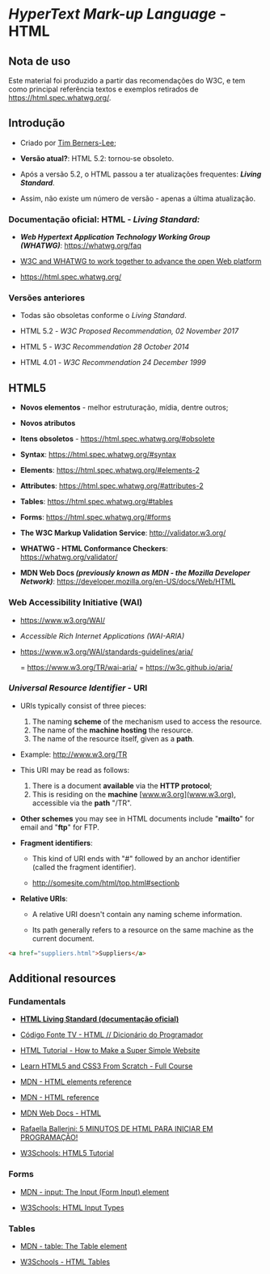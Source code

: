 # ***HyperText Mark-up Language*** - **HTML**

## Nota de uso

Este material foi produzido a partir das recomendações do W3C, e tem
como principal referência textos e exemplos retirados de
<https://html.spec.whatwg.org/>.

## Introdução

- Criado por [Tim Berners-Lee](https://www.w3.org/People/Berners-Lee/);

- **Versão atual?**: HTML 5.2: tornou-se obsoleto.

- Após a versão 5.2, o HTML passou a ter atualizações frequentes: ***Living Standard***.

- Assim, não existe um número de versão - apenas a última atualização.

### Documentação oficial: **HTML - *Living Standard:***

- ***Web Hypertext Application Technology Working Group (WHATWG)***: <https://whatwg.org/faq>

- [W3C and WHATWG to work together to advance the open Web platform](https://www.w3.org/blog/2019/05/w3c-and-whatwg-to-work-together-to-advance-the-open-web-platform/)

- <https://html.spec.whatwg.org/>

### **Versões anteriores**

- Todas são obsoletas conforme o *Living Standard*.

- HTML 5.2 - *W3C Proposed Recommendation, 02 November 2017*

- HTML 5 - *W3C Recommendation 28 October 2014*

- HTML 4.01 - *W3C Recommendation 24 December 1999*

## **HTML5**

- **Novos elementos** - melhor estruturação, mídia, dentre outros;

- **Novos atributos**

- **Itens obsoletos** - <https://html.spec.whatwg.org/#obsolete>

- **Syntax**: <https://html.spec.whatwg.org/#syntax>

- **Elements**: <https://html.spec.whatwg.org/#elements-2>

- **Attributes**: <https://html.spec.whatwg.org/#attributes-2>

- **Tables**: <https://html.spec.whatwg.org/#tables>

- **Forms**: <https://html.spec.whatwg.org/#forms>

- **The W3C Markup Validation Service**: <http://validator.w3.org/>

- **WHATWG - HTML Conformance Checkers**: <https://whatwg.org/validator/>

- **MDN Web Docs *(previously known as MDN - the Mozilla Developer Network)***: <https://developer.mozilla.org/en-US/docs/Web/HTML>

### Web Accessibility Initiative (WAI)

- <https://www.w3.org/WAI/>

- *Accessible Rich Internet Applications (WAI-ARIA)*

- <https://www.w3.org/WAI/standards-guidelines/aria/>

  = <https://www.w3.org/TR/wai-aria/>
  = <https://w3c.github.io/aria/>

### *Universal Resource Identifier* - **URI**

- URIs typically consist of three pieces:

  1. The naming **scheme** of the mechanism used to access the resource.
  1. The name of the **machine hosting** the resource.
  1. The name of the resource itself, given as a **path**.

- Example: <http://www.w3.org/TR>

- This URI may be read as follows:

    1. There is a document **available** via the **HTTP protocol**;
    1. This is residing on the **machine** [www.w3.org](www.w3.org), accessible via the **path** "/TR".

- **Other schemes** you may see in HTML documents include "**mailto**" for email and "**ftp**" for FTP.

- **Fragment identifiers**:

  - This kind of URI ends with "\#" followed by an anchor identifier (called the fragment identifier).

  - <http://somesite.com/html/top.html#sectionb>

- **Relative URIs**:

  - A relative URI doesn't contain any naming scheme information.

  - Its path generally refers to a resource on the same machine as
        the current document.

```html
<a href="suppliers.html">Suppliers</a>
```

## Additional resources

### Fundamentals

- [**HTML Living Standard (documentação oficial)**](https://html.spec.whatwg.org/)

- [Código Fonte TV - HTML // Dicionário do Programador](https://youtu.be/4dQtz1PpY9A)

- [HTML Tutorial - How to Make a Super Simple Website](https://youtu.be/PlxWf493en4)

- [Learn HTML5 and CSS3 From Scratch - Full Course](https://youtu.be/mU6anWqZJcc)

- [MDN - HTML elements reference](https://developer.mozilla.org/en-US/docs/Web/HTML/Element)

- [MDN - HTML reference](https://developer.mozilla.org/en-US/docs/Web/HTML/Reference)

- [MDN Web Docs - HTML](https://developer.mozilla.org/en-US/docs/Web/HTML)

- [Rafaella Ballerini: 5 MINUTOS DE HTML PARA INICIAR EM PROGRAMAÇÃO!](https://youtu.be/3oSIqIqzN3M)

- [W3Schools: HTML5 Tutorial](https://www.w3schools.com/html/)

### Forms

- [MDN - input: The Input (Form Input) element](https://developer.mozilla.org/en-US/docs/Web/HTML/Element/Input)

- [W3Schools: HTML Input Types](https://www.w3schools.com/html/html_form_input_types.asp)

### Tables

- [MDN - table: The Table element](https://developer.mozilla.org/en-US/docs/Web/HTML/Element/table)

- [W3Schools - HTML Tables](https://www.w3schools.com/html/html_tables.asp)
